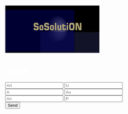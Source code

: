 

<html lang="en">
<head>
    <meta charset="utf-8">
    <meta http-equiv="X-UA-Compatible" content="IE=edge">
    <meta name="viewport" content="width=device-width, initial-scale=1.0">
    <title>Simple website</title>
    <title>A wme!</title>
    <style>
        body {
            background: url("https://cdn.pixabay.com/photo/2018/02/02/17/24/background-3125893_1280.jpg");
            color: white;
            font-family: Helvetica;
            background-size: cover;
            background-position: center center;
            background-repeat: no-repeat;
            background-attachment: fixed;
        }
        div {
            max-width: 600px;
            height: 40px;
            justify-content: center;
            align-items: center;
            margin-bottom: 30px;
        }
    </style>
    <div>
        <p class="border-block"> <img class="logo"
                src="https://raw.githubusercontent.com/Wicker1090/Wicker1090.github.io/main/Images/weiter%20(1).png"
                width="300" height="150" />     
    <h1>
        <b>JSON</b>
    </h1>
<body>
    <form>
        <div>
            <label for="Bezeichner">
                <input type="text" id="Bezeichner" placeholder="Art" class="formBox" >
                <label for="Spann">
                    <input type="number" id="U" placeholder="U" class="formBox" />
        <div>
            <label for="Amp">
                <input type="number" id="A" placeholder="A" class="formBox" >
                <label for="yr">
                    <input type="text" id="au" placeholder="Au" class="formBox" />
        <div>
            <label for="Anst">
                <input type="text" id="an" placeholder="An" class="formBox" >
                <label for="pos">
                    <input type="number" id="ps" placeholder="P" class="formBox" />
    </form>
    <div>
        <form ><input type="submit" id="btn" value="Send" />
    <div id="msg">
    </div>
<script>
    window.addEventListener('scroll', () => {
        const scrolable = document.documentElement.scrollHeight - window.innerHeight;
        const scrolled = window.scrollY;
        console.log(scrolled);
    })
    let Arts = [];
    const addArt = (ev) => {
        ev.preventDefault();
        let art = {
            B: document.getElementById('Bezeichner').value,
            U: document.getElementById('U').value,
            A: document.getElementById('A').value,
            An: document.getElementById('au').value,
            Au: document.getElementById('an').value,
            Y: document.getElementById('ps').value
        }
        Arts.push(art);
        document.forms[0].reset();
        save();
        console.warn('added', { Arts });
        let pre = document.querySelector('#msg pre');
        pre.textContent = '\n' + JSON.stringify(Arts, '\t', 6);
        localStorage.setItem('GetSolution', JSON.stringify(Arts));
    }
    document.addEventListener('DOMContentLoaded', () => {
        document.getElementById('btn').addEventListener('click', addArt);
    });
    function save() {
        var c = document.createElement("a");
        c.download = "SOSO.txt";
        var t = new Blob([JSON.stringify(Arts)], {
            type: "text/plain"
        });
        c.href = window.URL.createObjectURL(t);
        c.click();
    }
</script>


